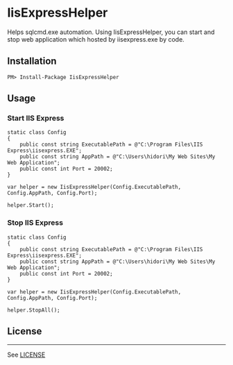IisExpressHelper
====

Helps sqlcmd.exe automation. Using IisExpressHelper, you can start and stop web application which hosted by iisexpress.exe by code.

## Installation

```
PM> Install-Package IisExpressHelper
```

## Usage

### Start IIS Express

```
static class Config
{
    public const string ExecutablePath = @"C:\Program Files\IIS Express\iisexpress.EXE";
    public const string AppPath = @"C:\Users\hidori\My Web Sites\My Web Application";
    public const int Port = 20002;
}

var helper = new IisExpressHelper(Config.ExecutablePath, Config.AppPath, Config.Port);

helper.Start();
```

### Stop IIS Express

```
static class Config
{
    public const string ExecutablePath = @"C:\Program Files\IIS Express\iisexpress.EXE";
    public const string AppPath = @"C:\Users\hidori\My Web Sites\My Web Application";
    public const int Port = 20002;
}

var helper = new IisExpressHelper(Config.ExecutablePath, Config.AppPath, Config.Port);

helper.StopAll();
```

## License
----

See [LICENSE](LICENSE)
